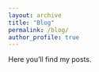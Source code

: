 ```yaml
---
layout: archive
title: "Blog"
permalink: /blog/
author_profile: true
---
```


Here you’ll find my posts.
